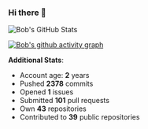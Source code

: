 ### Hi there 👋

![Bob's GitHub Stats](https://github-readme-stats.vercel.app/api?username=Bobthesoftwaredeveloper&show_icons=true&count_private=true&theme=react&hide=stars,prs,issues,contribs)

[![Bob's github activity graph](https://activity-graph.herokuapp.com/graph?username=BobTheSoftwareDeveloper&theme=react-dark)](https://github.com/ashutosh00710/github-readme-activity-graph)

**Additional Stats**:
- Account age: **2** years
- Pushed **2378** commits
- Opened **1** issues
- Submitted **101** pull requests
- Own **43** repositories
- Contributed to **39** public repositories

